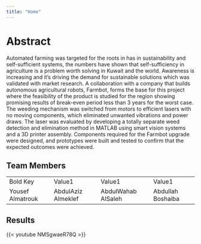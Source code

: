 ```yaml
---
title: "Home"
---
```


# Abstract

Automated farming was targeted for the roots in has in sustainability and self-sufficient systems, the numbers have shown that self-sufficiency in agriculture is a problem worth solving in Kuwait and the world. Awareness is increasing and it’s driving the demand for sustainable solutions which was validated with market research. A collaboration with a company that builds autonomous agricultural robots, Farmbot, forms the base for this project where the feasibility of the product is studied for the region showing promising results of break-even period less than 3 years for the worst case. The weeding mechanism was switched from motors to efficient lasers with no moving components, which eliminated unwanted vibrations and power draws. The laser was evaluated by developing a totally separate weed detection and elimination method in MATLAB using smart vision systems and a 3D printer assembly. Components required for the Farmbot upgrade were designed, and prototypes were built and tested to confirm that the expected outcomes were achieved.


## Team Members
|   |   |   |   | 
|---|---|---|---|
|Bold Key| Value1 | Value1 | Value1 | bla |
| Yousef Almatrouk | AbdulAziz Almeklef | AbdulWahab AlSaleh | Abdullah Boshaiba |

## Results

{{< youtube NMSgwaeR78Q >}}
